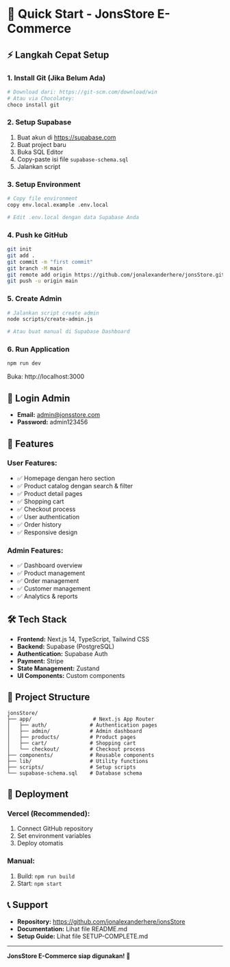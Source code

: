 # 🚀 Quick Start - JonsStore E-Commerce

## ⚡ Langkah Cepat Setup

### 1. Install Git (Jika Belum Ada)
```bash
# Download dari: https://git-scm.com/download/win
# Atau via Chocolatey:
choco install git
```

### 2. Setup Supabase
1. Buat akun di https://supabase.com
2. Buat project baru
3. Buka SQL Editor
4. Copy-paste isi file `supabase-schema.sql`
5. Jalankan script

### 3. Setup Environment
```bash
# Copy file environment
copy env.local.example .env.local

# Edit .env.local dengan data Supabase Anda
```

### 4. Push ke GitHub
```bash
git init
git add .
git commit -m "first commit"
git branch -M main
git remote add origin https://github.com/jonalexanderhere/jonsStore.git
git push -u origin main
```

### 5. Create Admin
```bash
# Jalankan script create admin
node scripts/create-admin.js

# Atau buat manual di Supabase Dashboard
```

### 6. Run Application
```bash
npm run dev
```

Buka: http://localhost:3000

## 🔑 Login Admin

- **Email:** admin@jonsstore.com
- **Password:** admin123456

## 📱 Features

### User Features:
- ✅ Homepage dengan hero section
- ✅ Product catalog dengan search & filter
- ✅ Product detail pages
- ✅ Shopping cart
- ✅ Checkout process
- ✅ User authentication
- ✅ Order history
- ✅ Responsive design

### Admin Features:
- ✅ Dashboard overview
- ✅ Product management
- ✅ Order management
- ✅ Customer management
- ✅ Analytics & reports

## 🛠️ Tech Stack

- **Frontend:** Next.js 14, TypeScript, Tailwind CSS
- **Backend:** Supabase (PostgreSQL)
- **Authentication:** Supabase Auth
- **Payment:** Stripe
- **State Management:** Zustand
- **UI Components:** Custom components

## 📁 Project Structure

```
jonsStore/
├── app/                    # Next.js App Router
│   ├── auth/              # Authentication pages
│   ├── admin/             # Admin dashboard
│   ├── products/          # Product pages
│   ├── cart/              # Shopping cart
│   └── checkout/          # Checkout process
├── components/            # Reusable components
├── lib/                   # Utility functions
├── scripts/               # Setup scripts
└── supabase-schema.sql    # Database schema
```

## 🚀 Deployment

### Vercel (Recommended):
1. Connect GitHub repository
2. Set environment variables
3. Deploy otomatis

### Manual:
1. Build: `npm run build`
2. Start: `npm start`

## 📞 Support

- **Repository:** https://github.com/jonalexanderhere/jonsStore
- **Documentation:** Lihat file README.md
- **Setup Guide:** Lihat file SETUP-COMPLETE.md

---

**JonsStore E-Commerce siap digunakan! 🎉**




